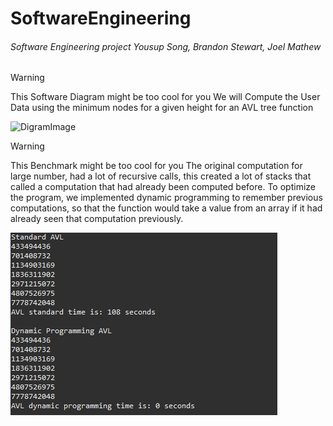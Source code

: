 # SoftwareEngineering
###### Software Engineering project Yousup Song, Brandon Stewart, Joel Mathew
> [!WARNING]
> This Software Diagram might be too cool for you
> We will Compute the User Data using the minimum nodes for a given height for an AVL tree function

![DigramImage](https://github.com/Youssup/SoftwareEngineering/assets/157427495/c929f203-15dd-46b1-a376-c4606df8a9c6)


> [!WARNING]
> This Benchmark might be too cool for you
> The original computation for large number, had a lot of recursive calls, this created a lot of stacks that called a computation that had already been computed before. To optimize the program, we implemented dynamic programming to remember previous computations, so that the function would take a value from an array if it had already seen that computation previously.

![DigramImage](RuntimeImprovement.png)
